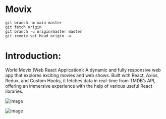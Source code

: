 # Movix

`git branch -m main master` <br/>
`git fetch origin` <br/>
`git branch -u origin/master master` <br/>
`git remote set-head origin -a` <br/>

# Introduction:

World Movix (Web React Application): A dynamic and fully responsive web app that explores exciting movies and
web shows. Built with React, Axios, Redux, and Custom Hooks, it fetches data in real-time from TMDB’s API, offering an
immersive experience with the help of various useful React libraries.

![image](https://github.com/deepak14ri/Movix/assets/49471265/c966d3e4-8d1d-4e69-bde2-743b27ed578c)

![image](https://github.com/deepak14ri/Movix/assets/49471265/daf242b4-ad0f-462f-b66f-729a6d28e6d4)
